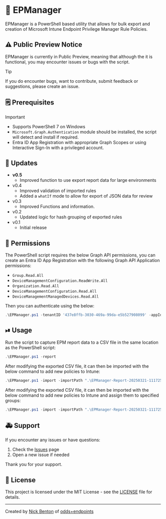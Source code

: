 # 👑 EPManager

EPManager is a PowerShell based utility that allows for bulk export and creation of Microsoft Intune Endpoint Privilege Manager Rule Policies.

## ⚠ Public Preview Notice

EPManager is currently in Public Preview, meaning that although the it is functional, you may encounter issues or bugs with the script.

> [!TIP]
> If you do encounter bugs, want to contribute, submit feedback or suggestions, please create an issue.

## 🗒 Prerequisites

> [!IMPORTANT]
>
> - Supports PowerShell 7 on Windows
> - `Microsoft.Graph.Authentication` module should be installed, the script will detect and install if required.
> - Entra ID App Registration with appropriate Graph Scopes or using Interactive Sign-In with a privileged account.

## 🔄 Updates

- **v0.5**
  - Improved function to use export report data for large environments
- v0.4
  - Improved validation of imported rules
  - Added a `whatIf` mode to allow for export of JSON data for review
- v0.3
  - Improved Functions and information.
- v0.2
  - Updated logic for hash grouping of exported rules
- v0.1
  - Initial release

## 🔑 Permissions

The PowerShell script requires the below Graph API permissions, you can create an Entra ID App Registration with the following Graph API Application permissions:

- `Group.Read.All`
- `DeviceManagementConfiguration.ReadWrite.All`
- `Organization.Read.All`
- `DeviceManagementConfiguration.Read.All`
- `DeviceManagementManagedDevices.Read.All`

Then you can authenticate using the below:

```powershell
.\EPManager.ps1 -tenantID '437e8ffb-3030-469a-99da-e5b527908099' -appId '799ebcfa-ca81-4e63-baaf-a35123164d78' -appSecret 'g708Q~uot4xo9dU_1TjGQIuUr0UyBHNZmY2mdcy6' -report
```

## ⏯ Usage

Run the script to capture EPM report data to a CSV file in the same location as the PowerShell script:

```powershell
.\EPManager.ps1 -report
```

After modifying the exported CSV file, it can then be imported with the below command to add new policies to Intune:

```powershell
.\EPManager.ps1 -import -importPath ".\EPManager-Report-20250321-111725.csv"
```

After modifying the exported CSV file, it can then be imported with the below command to add new policies to Intune and assign them to specified groups:

```powershell
.\EPManager.ps1 -import -importPath ".\EPManager-Report-20250321-111725.csv" -assign
```

## 🚑 Support

If you encounter any issues or have questions:

1. Check the [Issues](https://github.com/ennnbeee/EPManager/issues) page
2. Open a new issue if needed

Thank you for your support.

## 📜 License

This project is licensed under the MIT License - see the [LICENSE](LICENSE) file for details.

---

Created by [Nick Benton](https://github.com/ennnbeee) of [odds+endpoints](https://www.oddsandendpoints.co.uk/)
